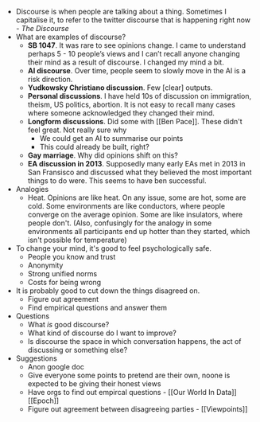 - Discourse is when people are talking about a thing. Sometimes I capitalise it, to refer to the twitter discourse that is happening right now - _The Discourse_
- What are examples of discourse?
  - **SB 1047**. It was rare to see opinions change. I came to understand perhaps 5 - 10 people’s views and I can’t recall anyone changing their mind as a result of discourse. I changed my mind a bit.
  - **AI discourse**. Over time, people seem to slowly move in the AI is a risk direction.
  - **Yudkowsky Christiano discussion**. Few [clear] outputs.
  - **Personal discussions**. I have held 10s of discussion on immigration, theism, US politics, abortion. It is not easy to recall many cases where someone acknowledged they changed their mind.
  - **Longform discussions**. Did some with [[Ben Pace]]. These didn't feel great. Not really sure why
    - We could get an AI to summarise our points
    - This could already be built, right?
  - **Gay marriage**. Why did opinions shift on this?
  - **EA discussion in 2013**. Supposedly many early EAs met in 2013 in San Fransisco and discussed what they believed the most important things to do were. This seems to have ben successful.
- Analogies
  - Heat. Opinions are like heat. On any issue, some are hot, some are cold. Some environments are like conductors, where people converge on the average opinion. Some are like insulators, where people don't. (Also, confusingly for the analogy in some environments all participants end up hotter than they started, which isn't possible for temperature)
- To change your mind, it's good to feel psychologically safe.
  - People you know and trust
  - Anonymity
  - Strong unified norms
  - Costs for being wrong
- It is probably good to cut down the things disagreed on.
  - Figure out agreement
  - Find empirical questions and answer them
- Questions
  - What _is_ good discourse?
  - What kind of discourse do I want to improve?
  - Is discourse the space in which conversation happens, the act of discussing or something else?
- Suggestions
  - Anon google doc
  - Give everyone some points to pretend are their own, noone is expected to be giving their honest views
  - Have orgs to find out empircal questions - [[Our World In Data]] [[Epoch]]
  - Figure out agreement between disagreeing parties - [[Viewpoints]]
